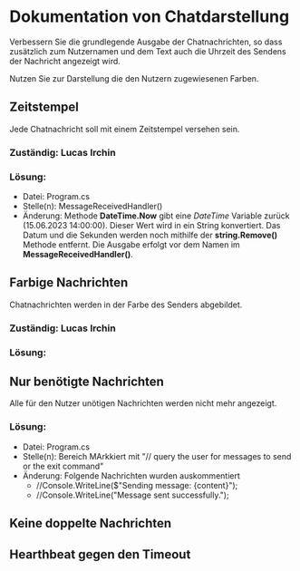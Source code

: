 # Dokumentation von Chatdarstellung

Verbessern Sie die grundlegende Ausgabe der Chatnachrichten, so dass zusätzlich zum
Nutzernamen und dem Text auch die Uhrzeit des Sendens der Nachricht angezeigt wird.

Nutzen Sie zur Darstellung die den Nutzern zugewiesenen Farben.

## Zeitstempel

Jede Chatnachricht soll mit einem Zeitstempel versehen sein.

### Zuständig: Lucas Irchin

### Lösung:
- Datei: Program.cs
- Stelle(n): MessageReceivedHandler()
- Änderung: Methode **DateTime.Now** gibt eine *DateTime* Variable zurück (15.06.2023 14:00:00). Dieser Wert wird in ein String konvertiert. Das Datum und die Sekunden werden noch mithilfe der **string.Remove()** Methode entfernt. Die Ausgabe erfolgt vor dem Namen im **MessageReceivedHandler()**.

## Farbige Nachrichten

Chatnachrichten werden in der Farbe des Senders abgebildet.

### Zuständig: Lucas Irchin

### Lösung:

## Nur benötigte Nachrichten

Alle für den Nutzer unötigen Nachrichten werden nicht mehr angezeigt.

### Lösung:
- Datei: Program.cs
- Stelle(n): Bereich MArkkiert mit "// query the user for messages to send or the exit command"
- Änderung: Folgende Nachrichten wurden auskommentiert
  - //Console.WriteLine($"Sending message: {content}");
  - //Console.WriteLine("Message sent successfully.");

## Keine doppelte Nachrichten

## Hearthbeat gegen den Timeout
